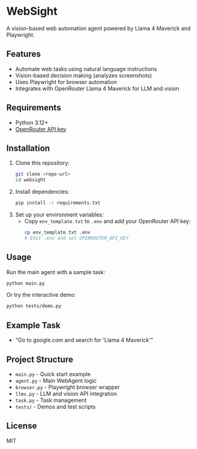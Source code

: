 # WebSight

A vision-based web automation agent powered by Llama 4 Maverick and Playwright.

## Features
- Automate web tasks using natural language instructions
- Vision-based decision making (analyzes screenshots)
- Uses Playwright for browser automation
- Integrates with OpenRouter Llama 4 Maverick for LLM and vision

## Requirements
- Python 3.12+
- [OpenRouter API key](https://openrouter.ai/keys)

## Installation
1. Clone this repository:
   ```bash
   git clone <repo-url>
   cd websight
   ```
2. Install dependencies:
   ```bash
   pip install -r requirements.txt
   ```
3. Set up your environment variables:
   - Copy `env_template.txt` to `.env` and add your OpenRouter API key:
     ```bash
     cp env_template.txt .env
     # Edit .env and set OPENROUTER_API_KEY
     ```

## Usage
Run the main agent with a sample task:
```bash
python main.py
```

Or try the interactive demo:
```bash
python tests/demo.py
```

## Example Task
- "Go to google.com and search for 'Llama 4 Maverick'"

## Project Structure
- `main.py` - Quick start example
- `agent.py` - Main WebAgent logic
- `browser.py` - Playwright browser wrapper
- `llms.py` - LLM and vision API integration
- `task.py` - Task management
- `tests/` - Demos and test scripts

## License
MIT
